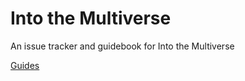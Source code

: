 # Into the Multiverse
An issue tracker and guidebook for Into the Multiverse

[Guides](https://github.com/U1timateJ7/IntoTheMultiverseMod/wiki)

